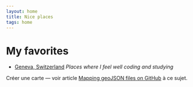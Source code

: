 ```yaml
---
layout: home
title: Nice places
tags: home
---
```


# My favorites

* [Geneva, Switzerland](geneva.html) _Places where I feel well coding and studying_

Créer une carte — voir article [Mapping geoJSON files on GitHub](https://help.github.com/articles/mapping-geojson-files-on-github) à ce sujet.
